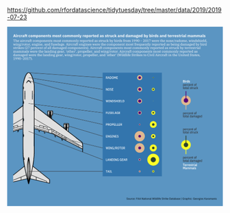 https://github.com/rfordatascience/tidytuesday/tree/master/data/2019/2019-07-23

![](/week-30/wildlife.png)